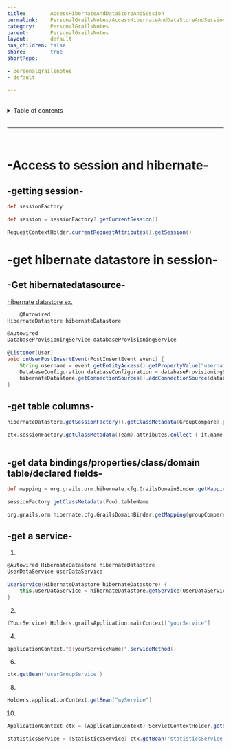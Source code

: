 ```yaml
---
title:        AccessHibernateAndDataStoreAndSession    
permalink:    PersonalGrailsNotes/AccessHibernateAndDataStoreAndSession    
category:     PersonalGrailsNotes    
parent:       PersonalGrailsNotes    
layout:       default    
has_children: false    
share:        true    
shortRepo:  
  
- personalgrailsnotes  
- default  
  
---
```

  
  
<br/>    
  
<details markdown="block">    
<summary>    
Table of contents    
</summary>    
{: .text-delta }    
1. TOC    
{:toc}    
</details>    
  
<br/>    
  
***    
  
<br/>    
  
# -Access to session and hibernate-  
  
## -getting session-  
  
```groovy  
def sessionFactory  
  
def session = sessionFactory?.getCurrentSession()  
  
RequestContextHolder.currentRequestAttributes().getSession()  
```  
  
# -get hibernate datastore in session-  
  
## -Get hibernatedatasource-  
  
[hibernate datastore ex.](https://guides.grails.org/grails-dynamic-multiple-datasources/guide/index.html  )  
  
```groovy  
    @Autowired  
HibernateDatastore hibernateDatastore  
  
@Autowired  
DatabaseProvisioningService databaseProvisioningService  
  
@Listener(User)  
void onUserPostInsertEvent(PostInsertEvent event) {  
    String username = event.getEntityAccess().getPropertyValue("username")  
    DatabaseConfiguration databaseConfiguration = databaseProvisioningService.findDatabaseConfigurationByUsername(username)  
    hibernateDatastore.getConnectionSources().addConnectionSource(databaseConfiguration.dataSourceName, databaseConfiguration.configuration)  
}    
```  
  
## -get table columns-  
  
```groovy  
hibernateDatastore.getSessionFactory().getClassMetadata(GroupCompare).getProperties().sort()  
  
ctx.sessionFactory.getClassMetadata(Team).attributes.collect { it.name }  
  
```  
  
## -get data bindings/properties/class/domain table/declared fields-  
  
```groovy   
def mapping = org.grails.orm.hibernate.cfg.GrailsDomainBinder.getMapping(UserGroup)  
  
sessionFactory.getClassMetadata(Foo).tableName  
  
org.grails.orm.hibernate.cfg.GrailsDomainBinder.getMapping(groupCompare.class).class.declaedFields    
```  
  
## -get a service-  
  
1.  
  
```groovy  
@Autowired HibernateDatastore hibernateDatastore  
UserDataService userDataService  
  
UserService(HibernateDatastore hibernateDatastore) {  
    this.userDataService = hibernateDatastore.getService(UserDataService)  
}  
```  
  
2.  
  
```groovy  
(YourService) Holders.grailsApplication.mainContext["yourService"]  
```  
  
4.  
  
```groovy  
applicationContext."${yourServiceName}".serviceMethod()  
```  
  
6.  
  
```groovy  
ctx.getBean('userGroupService')  
```  
  
8.  
  
```groovy  
Holders.applicationContext.getBean("myService")  
```  
  
10.  
  
```groovy  
ApplicationContext ctx = (ApplicationContext) ServletContextHolder.getServletContext().getAttribute(GrailsApplicationAttributes.APPLICATION_CONTEXT)  
  
statisticsService = (StatisticsService) ctx.getBean("statisticsService ")  
```